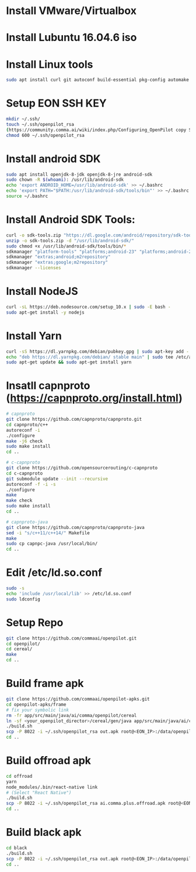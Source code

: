# Install VMware/Virtualbox
# Install Lubuntu 16.04.6 iso
# Install Linux tools
```bash
sudo apt install curl git autoconf build-essential pkg-config automake libtool
```
# Setup EON SSH KEY
```bash
mkdir ~/.ssh/
touch ~/.ssh/openpilot_rsa
(https://community.comma.ai/wiki/index.php/Configuring_OpenPilot copy SSH key and paste into ~/.ssh/openpilot_rsa)
chmod 600 ~/.ssh/openpilot_rsa
```
# Install android SDK
```bash
sudo apt install openjdk-8-jdk openjdk-8-jre android-sdk
sudo chown -R $(whoami): /usr/lib/android-sdk
echo 'export ANDROID_HOME=/usr/lib/android-sdk' >> ~/.bashrc
echo 'export PATH="$PATH:/usr/lib/android-sdk/tools/bin"' >> ~/.bashrc
source ~/.bashrc
```
# Install Android SDK Tools:
```bash
curl -o sdk-tools.zip "https://dl.google.com/android/repository/sdk-tools-linux-4333796.zip"
unzip -o sdk-tools.zip -d "/usr/lib/android-sdk/"
sudo chmod +x /usr/lib/android-sdk/tools/bin/*
sdkmanager "platform-tools" "platforms;android-23" "platforms;android-27"
sdkmanager "extras;android;m2repository"
sdkmanager "extras;google;m2repository"
sdkmanager --licenses
```
# Install NodeJS
```bash
curl -sL https://deb.nodesource.com/setup_10.x | sudo -E bash -
sudo apt-get install -y nodejs
```
# Install Yarn
```bash
curl -sS https://dl.yarnpkg.com/debian/pubkey.gpg | sudo apt-key add -
echo "deb https://dl.yarnpkg.com/debian/ stable main" | sudo tee /etc/apt/sources.list.d/yarn.list
sudo apt-get update && sudo apt-get install yarn
```
# Insatll capnproto (https://capnproto.org/install.html)
```bash
# capnproto
git clone https://github.com/capnproto/capnproto.git
cd capnproto/c++
autoreconf -i
./configure
make -j6 check
sudo make install
cd ..

# c-capnproto
git clone https://github.com/opensourcerouting/c-capnproto
cd c-capnproto
git submodule update --init --recursive
autoreconf -f -i -s
./configure
make
make check
sudo make install
cd ..

# capnproto-java
git clone https://github.com/capnproto/capnproto-java
sed -i "s/c++11/c++14/" Makefile
make
sudo cp capnpc-java /usr/local/bin/
cd ..
```
# Edit /etc/ld.so.conf
```bash
sudo -s
echo 'include /usr/local/lib' >> /etc/ld.so.conf
sudo ldconfig
```
# Setup Repo
```bash
git clone https://github.com/commaai/openpilot.git
cd openpilot/
cd cereal/
make
cd ..
```
# Build frame apk
```bash
git clone https://github.com/commaai/openpilot-apks.git
cd openpilot-apks/frame
# fix your symbolic link
rm -fr app/src/main/java/ai/comma/openpilot/cereal
ln -sf <your_openpilot_director>/cereal/gen/java app/src/main/java/ai/comma/openpilot/cereal
./build.sh
scp -P 8022 -i ~/.ssh/openpilot_rsa out.apk root@<EON_IP>:/data/openpilot/apk/ai.comma.plus.frame.apk
cd ..
```
# Build offroad apk
```bash
cd offroad
yarn
node_modules/.bin/react-native link
# (Select "React Native")
./build.sh
scp -P 8022 -i ~/.ssh/openpilot_rsa ai.comma.plus.offroad.apk root@<EON_IP>:/data/openpilot/apk/ai.comma.plus.offroad.apk
cd ..
```
# Build black apk
```bash
cd black
./build.sh
scp -P 8022 -i ~/.ssh/openpilot_rsa out.apk root@<EON_IP>:/data/openpilot/apk/ai.comma.plus.black.apk
cd ..
```
